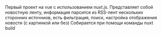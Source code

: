 Первый проект на vue с использованием nuxt.js. Представляет собой новостную ленту, информация парсится из RSS-лент нескольких сторонних источниов, есть фильтрация, поиск, настройка отображения новости (с картинкой или без)
Собирается при помощи команды nuxt build
